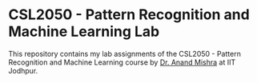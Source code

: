 # CSL2050 - Pattern Recognition and Machine Learning Lab

This repository contains my lab assignments of the CSL2050 - Pattern Recognition and Machine Learning course by [Dr. Anand Mishra](https://anandmishra22.github.io/) at IIT Jodhpur.

